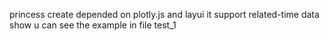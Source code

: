 princess create depended on plotly.js and layui
it support related-time data show 
u can see the example in file test_1
